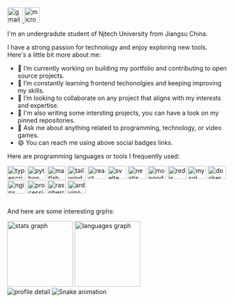   </a>
  <a href="mailto:MR-Addict@qq.com" target="_blank">
    <img
      height="35"
      alt="gmail logo"
      src="https://img.shields.io/static/v1?message=Email&logo=gmail&label=&color=A084DC&logoColor=white&labelColor=&style=for-the-badge"
    />
  </a>
  <a href="https://mraddict.one" target="_blank">
    <img
      height="35"
      alt="microsoft-outlook logo"
      src="https://img.shields.io/static/v1?message=Website&logo=microsoft-outlook&label=&color=7F167F&logoColor=white&labelColor=&style=for-the-badge"
    />
  </a>
</div>

<br/>

I'm an undergradute student of Njtech University from Jiangsu China.

I have a strong passion for technology and enjoy exploring new tools. Here's a little bit more about me:

- 🔭 I’m currently working on building my portfolio and contributing to open source projects.
- 🌱 I’m constantly learning frontend techonolgies and keeping improving my skills.
- 👯 I’m looking to collaborate on any project that aligns with my interests and expertise.
- 💼 I'm also writing some intersting projects, you can have a look on my pinned repositories.
- 💬 Ask me about anything related to programming, technology, or video games.
- 😄 You can reach me using above social badges links.

Here are programming languages or tools I frequently used:

<div>
  <img
    height="30"
    width="42"
    alt="typescript logo"
    src="https://cdn.jsdelivr.net/gh/devicons/devicon/icons/typescript/typescript-plain.svg"
  />
  <img
    height="30"
    width="42"
    alt="python logo"
    src="https://cdn.jsdelivr.net/gh/devicons/devicon/icons/python/python-original.svg"
  />
  <img
    height="30"
    width="42"
    alt="matlab logo"
    src="https://cdn.jsdelivr.net/gh/devicons/devicon/icons/matlab/matlab-original.svg"
  />
  <img
    height="30"
    width="42"
    alt="tailwindcss logo"
    src="https://cdn.jsdelivr.net/gh/devicons/devicon/icons/tailwindcss/tailwindcss-plain.svg"
  />
  <img
    height="30"
    width="42"
    alt="react logo"
    src="https://cdn.jsdelivr.net/gh/devicons/devicon/icons/react/react-original.svg"
  />
  <img
    height="30"
    width="42"
    alt="svelte logo"
    src="https://cdn.jsdelivr.net/gh/devicons/devicon/icons/svelte/svelte-original.svg"
  />
  <img
    height="30"
    width="42"
    alt="nextjs logo"
    src="https://cdn.jsdelivr.net/gh/devicons/devicon/icons/nextjs/nextjs-original.svg"
  />
  <img
    height="30"
    width="42"
    alt="mongodb logo"
    src="https://cdn.jsdelivr.net/gh/devicons/devicon/icons/mongodb/mongodb-original.svg"
  />
  <img
    height="30"
    width="42"
    alt="redis logo"
    src="https://cdn.jsdelivr.net/gh/devicons/devicon/icons/redis/redis-original.svg"
  />
  <img
    height="30"
    width="42"
    alt="mysql logo"
    src="https://cdn.jsdelivr.net/gh/devicons/devicon/icons/mysql/mysql-original.svg"
  />
  <img
    height="30"
    width="42"
    alt="docker logo"
    src="https://cdn.jsdelivr.net/gh/devicons/devicon/icons/docker/docker-original.svg"
  />
  <img
    height="30"
    width="42"
    alt="nginx logo"
    src="https://cdn.jsdelivr.net/gh/devicons/devicon/icons/nginx/nginx-original.svg"
  />
  <img
    height="30"
    width="42"
    alt="processing logo"
    src="https://cdn.jsdelivr.net/gh/devicons/devicon/icons/processing/processing-original.svg"
  />
  <img
    height="30"
    width="42"
    alt="raspberrypi logo"
    src="https://cdn.jsdelivr.net/gh/devicons/devicon/icons/raspberrypi/raspberrypi-original.svg"
  />
  <img
    height="30"
    width="42"
    alt="arduino logo"
    src="https://cdn.jsdelivr.net/gh/devicons/devicon/icons/arduino/arduino-original.svg"
  />
</div>

##

And here are some interesting grphs:

<!-- grph -->
<div align="left">
  <div>
    <img
      height="150"
      alt="stats graph"
      src="http://github-profile-summary-cards.vercel.app/api/cards/stats?username=MR-Addict&theme=vue"
    />
    <img
      height="150"
      alt="languages graph"
      src="http://github-profile-summary-cards.vercel.app/api/cards/most-commit-language?username=MR-Addict&theme=vue"
    />
  </div>
  <img src="http://github-profile-summary-cards.vercel.app/api/cards/profile-details?username=MR-Addict&theme=vue" alt="profile detail" />
  <img src="https://raw.githubusercontent.com/MR-Addict/MR-Addict/output/snake/snake.svg" alt="Snake animation" />
</div>
